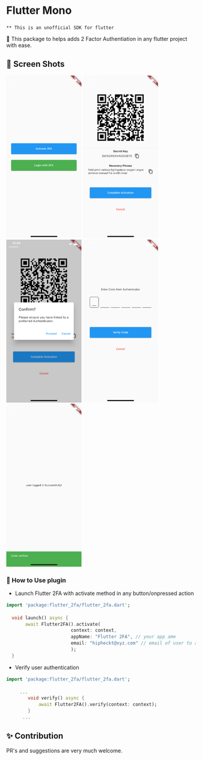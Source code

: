 # Flutter Mono

`** This is an unofficial SDK for flutter`

🔐 This package to helps adds 2 Factor Authentiation in any flutter project with ease.

## 📸 Screen Shots

<p float="left">
<img src="https://github.com/Hipheckts/Flutter-2FA/blob/master/sc_1.png" width="200">
<img src="https://github.com/Hipheckts/Flutter-2FA/blob/master/sc_2.png" width="200">
<img src="https://github.com/Hipheckts/Flutter-2FA/blob/master/sc_3.png" width="200">
<img src="https://github.com/Hipheckts/Flutter-2FA/blob/master/sc_4.png" width="200">
<img src="https://github.com/Hipheckts/Flutter-2FA/blob/master/sc_5.png" width="200">
</p>

### 🚀 How to Use plugin

- Launch Flutter 2FA with activate method in any button/onpressed action

```dart
import 'package:flutter_2fa/flutter_2fa.dart';

  void launch() async {
       await Flutter2FA().activate(
                        context: context,
                        appName: "Flutter 2FA", // your app ame
                        email: "hipheckt@xyz.com" // email of user to authenticate
                        );
  }
```

- Verify user authentication

```dart
import 'package:flutter_2fa/flutter_2fa.dart';

     ...
        void verify() async {
            await Flutter2FA().verify(context: context);
        }
      ...

```

## ✨ Contribution

PR's and suggestions are very much welcome.
